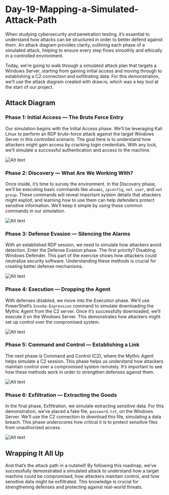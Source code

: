# Day-19-Mapping-a-Simulated-Attack-Path

When studying cybersecurity and penetration testing, it’s essential to understand how attacks can be structured in order to better defend against them. An attack diagram provides clarity, outlining each phase of a simulated attack, helping to ensure every step flows smoothly and ethically in a controlled environment.

Today, we’re going to walk through a simulated attack plan that targets a Windows Server, starting from gaining initial access and moving through to establishing a C2 connection and exfiltrating data. For this demonstration, we’ll use the attack diagram created with draw.io, which was a key tool at the start of our project.

## Attack Diagram

### Phase 1: Initial Access — The Brute Force Entry
Our simulation begins with the Initial Access phase. We’ll be leveraging Kali Linux to perform an RDP brute-force attack against the target Windows Server in this controlled scenario. The goal here is to understand how attackers might gain access by cracking login credentials. With any luck, we’ll simulate a successful authentication and access to the machine.

![Alt text](URL_to_image)

### Phase 2: Discovery — What Are We Working With?
Once inside, it’s time to survey the environment. In the Discovery phase, we’ll be executing basic commands like `whoami`, `ipconfig`, `net user`, and `net group`. These commands will reveal important system details that attackers might exploit, and learning how to use them can help defenders protect sensitive information. We’ll keep it simple by using these common commands in our simulation.

![Alt text](URL_to_image)

### Phase 3: Defense Evasion — Silencing the Alarms
With an established RDP session, we need to simulate how attackers avoid detection. Enter the Defense Evasion phase. The first priority? Disabling Windows Defender. This part of the exercise shows how attackers could neutralize security software. Understanding these methods is crucial for creating better defense mechanisms.

![Alt text](URL_to_image)

### Phase 4: Execution — Dropping the Agent
With defenses disabled, we move into the Execution phase. We’ll use PowerShell’s `Invoke-Expression` command to simulate downloading the Mythic Agent from the C2 server. Once it’s successfully downloaded, we’ll execute it on the Windows Server. This demonstrates how attackers might set up control over the compromised system.

![Alt text](URL_to_image)

### Phase 5: Command and Control — Establishing a Link
The next phase is Command and Control (C2), where the Mythic Agent helps simulate a C2 session. This phase helps us understand how attackers maintain control over a compromised system remotely. It’s important to see how these methods work in order to strengthen defenses against them.

![Alt text](URL_to_image)

### Phase 6: Exfiltration — Extracting the Goods
In the final phase, Exfiltration, we simulate extracting sensitive data. For this demonstration, we’ve placed a fake file, `password.txt`, on the Windows Server. We’ll use the C2 connection to download this file, simulating a data breach. This phase underscores how critical it is to protect sensitive files from unauthorized access.

![Alt text](URL_to_image)

## Wrapping It All Up
And that’s the attack path in a nutshell! By following this roadmap, we’ve successfully demonstrated a simulated attack to understand how a target machine could be compromised, how attackers maintain control, and how sensitive data might be exfiltrated. This knowledge is crucial for strengthening defenses and protecting against real-world threats.
